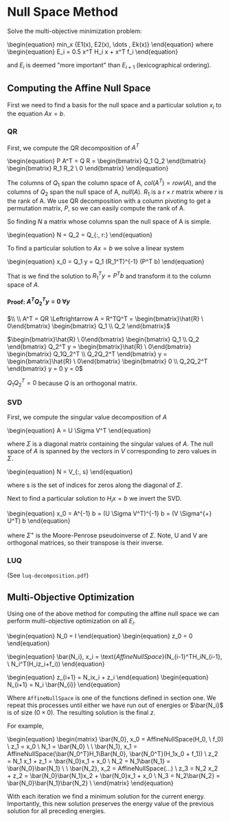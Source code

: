 # Null Space Method

Solve the multi-objective minimization problem:

\begin{equation}
min_x  {E1(x), E2(x), \dots , Ek(x)}
\end{equation}
where
\begin{equation}
E_i = 0.5 x^T H_i x + x^T f_i
\end{equation}

and $E_i$ is deemed "more important" than $E_{i+1}$ (lexicographical ordering).

## Computing the Affine Null Space

First we need to find a basis for the null space and a particular solution
$x_i$ to the equation $A x = b$.

### QR

First, we compute the QR decomposition of $A^T$

\begin{equation}
P A^T = Q R = \begin{bmatrix} Q_1 Q_2 \end{bmatrix}
\begin{bmatrix} R_1 R_2 \\ 0 \end{bmatrix}
\end{equation}

The columns of $Q_1$ span the column space of A, $col(A^T) = row(A)$, and the
columns of $Q_2$ span the null space of A, $null(A)$. $R_1$ is a $r \times r$
matrix where $r$ is the rank of A. We use QR decomposition with a column
pivoting to get a permutation matrix, $P$, so we can easily compute the rank of
A.

So finding $N$ a matrix whose columns span the null space of A is simple.

\begin{equation}
N = Q_2 = Q_{:, r:}
\end{equation}

To find a particular solution to $A x = b$ we solve a linear system

\begin{equation}
x_0 = Q_1 y = Q_1 (R_1^T)^{-1} (P^T b)
\end{equation}

That is we find the solution to $R_1^T y = P^T b$ and transform it to the
column space of $A$.

#### Proof: $A^TQ_2^Ty \equiv 0 \ \forall y$


$\\ \\ A^T = QR \Leftrightarrow A = R^TQ^T = \begin{bmatrix}\hat{R} \ 0\end{bmatrix}
\begin{bmatrix} Q_1 \\ Q_2 \end{bmatrix}$

$\begin{bmatrix}\hat{R} \ 0\end{bmatrix}
\begin{bmatrix} Q_1 \\ Q_2 \end{bmatrix} Q_2^T y =
\begin{bmatrix}\hat{R} \ 0\end{bmatrix}
\begin{bmatrix} Q_1Q_2^T \\ Q_2Q_2^T \end{bmatrix} y =
\begin{bmatrix}\hat{R} \ 0\end{bmatrix}
\begin{bmatrix} 0 \\ Q_2Q_2^T \end{bmatrix} y = 0 y = 0$

$Q_1Q_2^T = 0$ because $Q$ is an orthogonal matrix.

### SVD

First, we compute the singular value decomposition of $A$

\begin{equation}
A = U \Sigma V^T
\end{equation}

where $\Sigma$ is a diagonal matrix containing the singular values of $A$.
The null space of $A$ is spanned by the vectors in $V$ corresponding to zero
values in $\Sigma$.

\begin{equation}
N = V_{:, s}
\end{equation}

where s is the set of indices for zeros along the diagonal of $\Sigma$.

Next to find a particular solution to $H_ix = b$ we invert the SVD.

\begin{equation}
x_0 = A^{-1} b = (U \Sigma V^T)^{-1} b = (V \Sigma^{+} U^T) b
\end{equation}

where $\Sigma^+$ is the Moore-Penrose pseudoinverse of $\Sigma$. Note, U
and V are orthogonal matrices, so their transpose is their inverse.

### LUQ

(See `luq-decomposition.pdf`)

## Multi-Objective Optimization

Using one of the above method for computing the affine null space we can
perform multi-objective optimization on all $E_i$.

\begin{equation}
N_0 = I
\end{equation}
\begin{equation}
z_0 = 0
\end{equation}

\begin{equation}
\bar{N_i}, x_i = \text{$AffineNullSpace$}(N_{i-1}^TH_iN_{i-1}, \ N_i^T(H_iz_i+f_i))
\end{equation}

\begin{equation}
z_{i+1} = N_ix_i + z_i
\end{equation}
\begin{equation}
N_{i+1} = N_i \bar{N_{i}}
\end{equation}

Where `AffineNullSpace` is one of the functions defined in section one. We
repeat this processes until either we have run out of energies or $\bar{N_i}$
is of size $(0 \times 0)$. The resulting solution is the final $z$.

For example,

\begin{equation}
\begin{matrix}
\bar{N_0}, x_0 = AffineNullSpace(H_0, \ f_0) \\
z_1 = x_0 \\
N_1 = \bar{N_0} \\
\\
\bar{N_1}, x_1 = AffineNullSpace(\bar{N_0^T}H_1\Bar{N_0}, \bar{N_0^T}(H_1x_0 + f_1)) \\
z_2 = N_1 x_1 + z_1 = \bar{N_0}x_1 + x_0 \\
N_2 = N_1\bar{N_1} = \bar{N_0}\bar{N_1} \\
\\
\bar{N_2}, x_2 = AffineNullSpace(...) \\
z_3 = N_2 x_2 + z_2 = \bar{N_0}\bar{N_1}x_2 + \bar{N_0}x_1 + x_0 \\
N_3 = N_2\bar{N_2} = \bar{N_0}\bar{N_1}\bar{N_2} \\
\end{matrix}
\end{equation}

With each iteration we find a minimum solution for the current energy.
Importantly, this new solution preserves the energy value of the previous
solution for all preceding energies.
